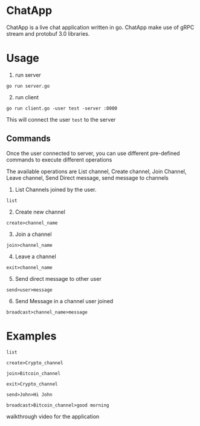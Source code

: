 # ChatApp

ChatApp is a live chat application written in go. ChatApp make use of gRPC stream and protobuf 3.0 libraries.

# Usage

1. run server
```
go run server.go
```

2. run client
```
go run client.go -user test -server :8000
```
This will connect the user ```test``` to the server

## Commands
Once the user connected to server, you can use different pre-defined commands to execute different operations

The available operations are List channel, Create channel, Join Channel, Leave channel, Send Direct message, send message to channels

1. List Channels joined by the user.
```
list
```
2. Create new channel
```
create>channel_name
```
3. Join a channel
```
join>channel_name
```
4. Leave a channel
```
exit>channel_name
```
5. Send direct message to other user
```
send>user>message
```
6. Send Message in a channel user joined
```
broadcast>channel_name>message
```

# Examples
```
list

create>Crypto_channel

join>Bitcoin_channel

exit>Crypto_channel

send>John>Hi John

broadcast>Bitcoin_channel>good morning
```

walkthrough video for the application
